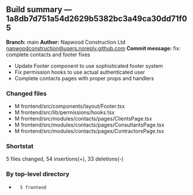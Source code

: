 ## Build summary — 1a8db7d751a54d2629b5382bc3a49ca30dd71f05

**Branch:** main **Author:** Napwood Construction Ltd <napwoodconstruction@users.noreply.github.com>
**Commit message:** fix: complete contacts and footer fixes

- Update Footer component to use sophisticated footer system
- Fix permission hooks to use actual authenticated user
- Complete contacts pages with proper props and handlers

### Changed files

- M frontend/src/components/layout/Footer.tsx
- M frontend/src/lib/permissions/hooks.tsx
- M frontend/src/modules/contacts/pages/ClientsPage.tsx
- M frontend/src/modules/contacts/pages/ConsultantsPage.tsx
- M frontend/src/modules/contacts/pages/ContractorsPage.tsx

### Shortstat

5 files changed, 54 insertions(+), 33 deletions(-)

### By top-level directory

-       5 frontend
